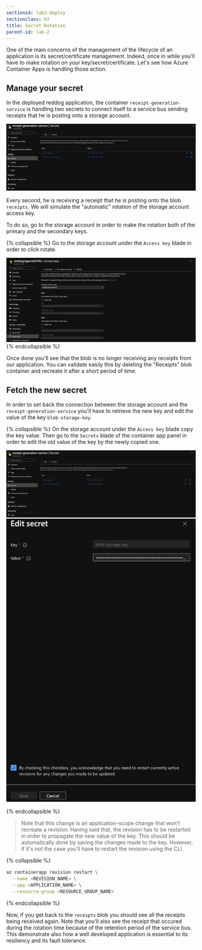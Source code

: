 ```yaml
---
sectionid: lab2-deploy
sectionclass: h2
title: Secret Rotation
parent-id: lab-2
---
```


One of the main concerns of the management of the lifecycle of an application is its secret/certificate management. Indeed, once in while you'll have to make rotation on your key/secret/certificate. Let's see how Azure Container Apps is handling those action. 

## Manage your secret

In the deployed reddog application, the container `receipt-generation-service` is handling two secrets to connect itself to a service bus sending receipts that he is posting onto a storage account. 

 ![The receipt secret](/media/lab2/secretrotation1.png)

Every second, he is receiving a receipt that he is posting onto the blob `receipts`. We will simulate the "automatic" rotation of the storage account access key.

To do so, go to the storage account in order to make the rotation both of the primary and the secondary keys. 

{% collapsible %}
Go to the storage account under the `Access key` blade in order to click rotate. 

![Rotation Key](/media/lab2/sarot.png)
{% endcollapsible %}

Once done you'll see that the blob is no longer receiving any receipts from our application. You can validate easily this by deleting the "Receipts" blob container and recreate it after a short period of time.

## Fetch the new secret

In order to set back the connection between the storage account and the `receipt-generation-service` you'll have to retrieve the new key and edit the value of the key `blob-storage-key`. 

{% collapsible %}
On the storage account under the `Access key` blade copy the key value. 
Then go to the `Secrets` blade of the container app panel in order to edit the old value of the key by the newly copied one. 

![Rotation Key](/media/lab2/sarot2.png)
![Rotation Key](/media/lab2/sarot3.png)

{% endcollapsible %} 

> Note that this change is an application-scope change that won't recreate a revision. Having said that, the revision has to be restarted in order to propagate the new value of the key. This should be automatically done by saving the changes made to the key. However, if it's not the case you'll have to restart the revision using the CLI. 

{% collapsible %}
``` bash
az containerapp revision restart \
  --name <REVISION_NAME> \
  --app <APPLICATION_NAME> \
  --resource-group <RESOURCE_GROUP_NAME>
```
{% endcollapsible %} 

Now, if you get back to the `receipts` blob you should see all the receipts being received again. Note that you'll also see the receipt that occured during the rotation time because of the retention period of the service bus. This demonstrate also how a well developed application is essential to its resiliency and its fault tolerance. 